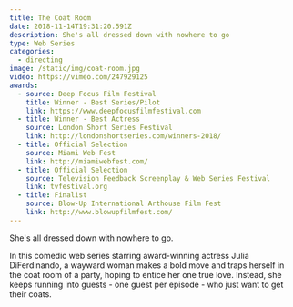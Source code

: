 ```yaml
---
title: The Coat Room
date: 2018-11-14T19:31:20.591Z
description: She's all dressed down with nowhere to go
type: Web Series
categories:
  - directing
image: /static/img/coat-room.jpg
video: https://vimeo.com/247929125
awards:
  - source: Deep Focus Film Festival
    title: Winner - Best Series/Pilot
    link: https://www.deepfocusfilmfestival.com
  - title: Winner - Best Actress
    source: London Short Series Festival
    link: http://londonshortseries.com/winners-2018/
  - title: Official Selection
    source: Miami Web Fest
    link: http://miamiwebfest.com/
  - title: Official Selection
    source: Television Feedback Screenplay & Web Series Festival
    link: tvfestival.org
  - title: Finalist
    source: Blow-Up International Arthouse Film Fest
    link: http://www.blowupfilmfest.com/
---
```

She's all dressed down with nowhere to go.

In this comedic web series starring award-winning actress Julia DiFerdinando, a wayward woman makes a bold move and traps herself in the coat room of a party, hoping to entice her one true love. Instead, she keeps running into guests - one guest per episode - who just want to get their coats.
